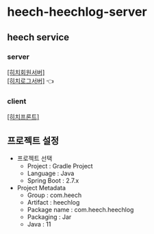 # heech-heechlog-server

## heech service
### server
[[히치회원서버]](https://github.com/heechul90/heech-member-server) <br/>
[[히치로그서버]](https://github.com/heechul90/heech-heechlog-server) 👈 <br/>

### client
[[히치프론트]](https://github.com/heechul90/heech-client-vue)

## 프로젝트 설정
- 프로젝트 선택
    - Project : Gradle Project
    - Language : Java
    - Spring Boot : 2.7.x
- Project Metadata
    - Group : com.heech
    - Artifact : heechlog
    - Package name : com.heech.heechlog
    - Packaging : Jar
    - Java : 11
